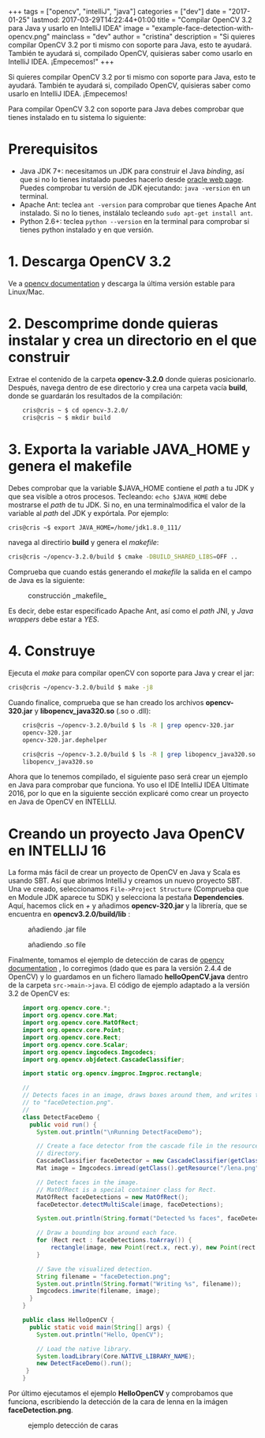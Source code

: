 +++
tags = ["opencv", "intelliJ", "java"]
categories = ["dev"]
date = "2017-01-25"
lastmod: 2017-03-29T14:22:44+01:00
title = "Compilar OpenCV 3.2 para Java y usarlo en IntelliJ IDEA"
image = "example-face-detection-with-opencv.png"
mainclass = "dev"
author = "cristina"
description = "Si quieres compilar OpenCV 3.2 por ti mismo con soporte para Java, esto te ayudará. También te ayudará si, compilado OpenCV, quisieras saber como usarlo en IntelliJ IDEA. ¡Empecemos!"
+++

Si quieres compilar OpenCV 3.2 por ti mismo con soporte para Java, esto te ayudará. También te ayudará si, compilado OpenCV, quisieras saber como usarlo en IntelliJ IDEA. ¡Empecemos!

Para compilar OpenCV 3.2 con soporte para Java debes comprobar que tienes instalado en tu sistema lo siguiente:

# Prerequisitos

 - Java JDK 7+: necesitamos un JDK para construir el Java _binding_, así que si no lo tienes instalado puedes hacerlo desde [oracle web page](http://www.oracle.com/technetwork/java/javase/downloads/index.html "www.oracle.com"). Puedes comprobar tu versión de JDK ejecutando: `java -version`  en un terminal.
 - Apache Ant: teclea `ant -version` para comprobar que tienes Apache Ant instalado. Si no lo tienes, instálalo tecleando `sudo apt-get install ant`.
 - Python 2.6+: teclea `python --version` en la terminal para comprobar si tienes python instalado y en que versión.

<!--more--><!--ad-->

# 1. Descarga OpenCV 3.2

 Ve a [opencv documentation](http://opencv.org/ "opencv.org") y descarga la última versión estable para Linux/Mac.

# 2. Descomprime donde quieras instalar y crea un directorio en el que construir

Extrae el contenido de la carpeta **opencv-3.2.0** donde quieras posicionarlo. Después, navega dentro de ese directorio y crea una carpeta vacía **build**, donde se guardarán los resultados de la compilación:

```bash
    cris@cris ~ $ cd opencv-3.2.0/
    cris@cris ~ $ mkdir build
```

# 3. Exporta la variable JAVA_HOME y genera el makefile

Debes comprobar que la variable $JAVA_HOME contiene el _path_ a tu JDK y que sea visible a otros procesos. Tecleando: `echo $JAVA_HOME` debe mostrarse el _path_ de tu JDK. Si no, en una terminalmodifica el valor de la variable al _path_ del JDK y expórtala. Por ejemplo:

```bash
cris@cris ~$ export JAVA_HOME=/home/jdk1.8.0_111/
```

navega al directirio **build** y genera el _makefile_:

```bash
cris@cris ~/opencv-3.2.0/build $ cmake -DBUILD_SHARED_LIBS=OFF ..
```

Comprueba que cuando estás generando el _makefile_ la salida en el campo de Java es la siguiente:
<figure>
    <amp-img sizes="(min-width: 983px) 983px, 100vw" on="tap:lightbox1" role="button" tabindex="0" layout="responsive" src="/img/output-build-makefiles-opencv-java.png" title="" alt="" width="983px" height="164px"></amp-img>
    <figcaption>construcción _makefile_</figcaption>
</figure>

Es decir, debe estar especificado Apache Ant, así como el _path_ JNI, y _Java wrappers_ debe estar a _YES_.

# 4. Construye

Ejecuta el  _make_ para compilar openCV con soporte para Java y crear el jar:

```bash
cris@cris ~/opencv-3.2.0/build $ make -j8
```

Cuando finalice, comprueba que se han creado los archivos **opencv-320.jar** y **libopencv_java320.so** (.so o .dll):

```bash
    cris@cris ~/opencv-3.2.0/build $ ls -R | grep opencv-320.jar
    opencv-320.jar
    opencv-320.jar.dephelper

    cris@cris ~/opencv-3.2.0/build $ ls -R | grep libopencv_java320.so
    libopencv_java320.so
```

Ahora que lo tenemos compilado, el siguiente paso será crear un ejemplo en Java para comprobar que funciona. Yo uso el IDE IntelliJ IDEA Ultimate 2016, por lo que en la siguiente sección explicaré como crear un proyecto en Java de OpenCV en INTELLIJ.

# Creando un proyecto Java OpenCV en INTELLIJ 16

 La forma más fácil de crear un proyecto de OpenCV en Java y Scala es usando SBT.
 Así que abrimos IntelliJ y creamos un nuevo proyecto SBT. Una ve creado, seleccionamos `File->Project Structure`  (Comprueba que en Module JDK aparece tu SDK)
 y selecciona la pestaña **Dependencies**. Aquí, hacemos click en _+_ y añadimos **opencv-320.jar** y la librería, que se encuentra en **opencv3.2.0/build/lib** :

<figure>
    <amp-img sizes="(min-width: 1022px) 1022px, 100vw" on="tap:lightbox1" role="button" tabindex="0" layout="responsive" src="/img/adding-Opencv-jar-to-IntelliJ-project.png" title="" alt="" width="1022px" height="341px"></amp-img>
    <figcaption>añadiendo .jar file</figcaption>
</figure>

<figure>
    <amp-img sizes="(min-width: 734px) 734px, 100vw" on="tap:lightbox1" role="button" tabindex="0" layout="responsive" src="/img/adding-libpath-to-intelliJ-project.png" title="" alt="" width="734px" height="291px"></amp-img>
<figcaption>añadiendo .so file</figcaption>
</figure>


Finalmente, tomamos el ejemplo de detección de caras de [opencv documentation](http://docs.opencv.org/2.4.4-beta/doc/tutorials/introduction/desktop_java/java_dev_intro.html "docs.opencv.org") , lo corregimos (dado que es para la versión 2.4.4 de OpenCV) y lo guardamos en un fichero llamado **helloOpenCV.java** dentro de la carpeta `src->main->java`.  El código de ejemplo adaptado a la versión 3.2 de OpenCV es:

```java
    import org.opencv.core.*;
    import org.opencv.core.Mat;
    import org.opencv.core.MatOfRect;
    import org.opencv.core.Point;
    import org.opencv.core.Rect;
    import org.opencv.core.Scalar;
    import org.opencv.imgcodecs.Imgcodecs;
    import org.opencv.objdetect.CascadeClassifier;

    import static org.opencv.imgproc.Imgproc.rectangle;

    //
    // Detects faces in an image, draws boxes around them, and writes the results
    // to "faceDetection.png".
    //
    class DetectFaceDemo {
      public void run() {
        System.out.println("\nRunning DetectFaceDemo");

        // Create a face detector from the cascade file in the resources
        // directory.
        CascadeClassifier faceDetector = new CascadeClassifier(getClass().getResource("/lbpcascade_frontalface.xml").getPath());
        Mat image = Imgcodecs.imread(getClass().getResource("/lena.png").getPath());

        // Detect faces in the image.
        // MatOfRect is a special container class for Rect.
        MatOfRect faceDetections = new MatOfRect();
        faceDetector.detectMultiScale(image, faceDetections);

        System.out.println(String.format("Detected %s faces", faceDetections.toArray().length));

        // Draw a bounding box around each face.
        for (Rect rect : faceDetections.toArray()) {
            rectangle(image, new Point(rect.x, rect.y), new Point(rect.x + rect.width, rect.y + rect.height), new Scalar(0, 255, 0));
        }

        // Save the visualized detection.
        String filename = "faceDetection.png";
        System.out.println(String.format("Writing %s", filename));
        Imgcodecs.imwrite(filename, image);
      }
    }

    public class HelloOpenCV {
      public static void main(String[] args) {
        System.out.println("Hello, OpenCV");

        // Load the native library.
        System.loadLibrary(Core.NATIVE_LIBRARY_NAME);
        new DetectFaceDemo().run();
     }
    }
```

Por último ejecutamos el ejemplo **HelloOpenCV** y comprobamos que funciona, escribiendo la detección de la cara de lenna en la imágen **faceDetection.png**.

<figure>
    <amp-img sizes="(min-width: 531px) 531px, 100vw" on="tap:lightbox1" role="button" tabindex="0" layout="responsive" src="/img/example-face-detection-with-opencv.png" title="" alt="" width="531px" height="528px"></amp-img>
    <figcaption>ejemplo detección de caras</figcaption>
</figure>
